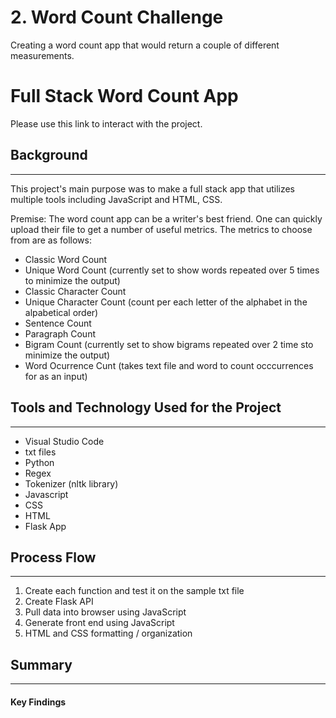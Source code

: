 # 2. Word Count Challenge

Creating a word count app that would return a couple of different measurements.

# Full Stack Word Count App

Please use this link to interact with the project.

## Background
---
This project's main purpose was to make a full stack app that utilizes multiple tools including JavaScript and HTML, CSS. 

Premise: The word count app can be a writer's best friend. One can quickly upload their file to get a number of useful metrics. The metrics to choose from are as follows:



* Classic Word Count
* Unique Word Count (currently set to show words repeated over 5 times to minimize the output)
* Classic Character Count
* Unique Character Count (count per each letter of the alphabet in the alpabetical order)
* Sentence Count
* Paragraph Count
* Bigram Count (currently set to show bigrams repeated over 2 time sto minimize the output)
* Word Ocurrence Cunt (takes text file and word to count occcurrences for as an input)


## Tools and Technology Used for the Project
---
* Visual Studio Code
* txt files
* Python
* Regex
* Tokenizer (nltk library)
* Javascript
* CSS
* HTML
* Flask App


## Process Flow
---
1. Create each function and test it on the sample txt file
2. Create Flask API
3. Pull data into browser using JavaScript
4. Generate front end using JavaScript
7. HTML and CSS formatting / organization


## Summary
---
#### Key Findings
